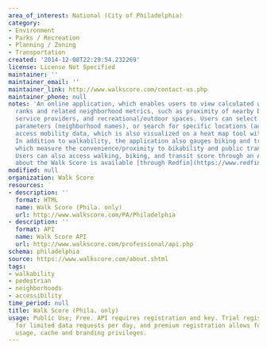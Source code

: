 ```yaml
---
area_of_interest: National (City of Philadelphia)
category:
- Environment
- Parks / Recreation
- Planning / Zoning
- Transportation
created: '2014-12-08T22:29:54.232269'
license: License Not Specified
maintainer: ''
maintainer_email: ''
maintainer_link: http://www.walkscore.com/contact-us.php
maintainer_phone: null
notes: 'An online application, which enables users to view calculated walkability
  ranks and related neighborhood metrics, such as proximity of nearby businesses,
  service providers, and recreational/outdoor spaces. Users can select geographic
  parameters (neighborhood names), or search for specific locations (addresses), to
  access mobility data, which is also visualized on a heat map tool with marked features.
  In addition to walkability, the application also gauges biking and transit scores,
  which measure the convenience/proximity to bikability and public transit opportunities.
  Users can also access walking, biking, and transit score through an API.  More information
  about the Walk Score is available [through Redfin](https://www.redfin.com/how-walk-score-works). '
modified: null
organization: Walk Score
resources:
- description: ''
  format: HTML
  name: Walk Score (Phila. only)
  url: http://www.walkscore.com/PA/Philadelphia
- description: ''
  format: API
  name: Walk Score API
  url: http://www.walkscore.com/professional/api.php
schema: philadelphia
source: https://www.walkscore.com/about.shtml
tags: 
- walkability
- pedestrian
- neighborhoods
- accessibility
time_period: null
title: Walk Score (Phila. only)
usage: Public Use; Free. API requires registration and key. Trial registration allows
  for limited data requests per day, and premium registration allows for unlimited
  usage, cache and branding privileges.
---
```

